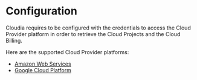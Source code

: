 # Configuration

Cloudia requires to be configured with the credentials to access the Cloud Provider platform in order to retrieve the Cloud Projects and the Cloud Billing.

Here are the supported Cloud Provider platforms:

* [Amazon Web Services](aws/index.md)
* [Google Cloud Platform](gcp/index.md)
